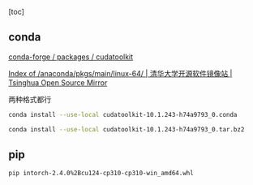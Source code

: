 [toc]

## conda

[conda-forge / packages / cudatoolkit](https://anaconda.org/conda-forge/cudatoolkit/files)

[Index of /anaconda/pkgs/main/linux-64/ | 清华大学开源软件镜像站 | Tsinghua Open Source Mirror](https://mirrors.tuna.tsinghua.edu.cn/anaconda/pkgs/main/linux-64/)



两种格式都行

```bash
conda install --use-local cudatoolkit-10.1.243-h74a9793_0.conda

conda install --use-local cudatoolkit-10.1.243-h74a9793_0.tar.bz2
```



## pip

```bash
pip intorch-2.4.0%2Bcu124-cp310-cp310-win_amd64.whl
```



